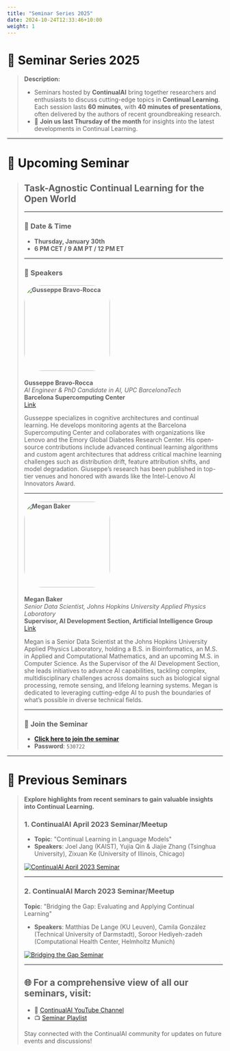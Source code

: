 ```yaml
---
title: "Seminar Series 2025"
date: 2024-10-24T12:33:46+10:00
weight: 1
---
```


# 🌟 Seminar Series 2025

> **Description:**
>
> - Seminars hosted by **ContinualAI** bring together researchers and enthusiasts to discuss cutting-edge topics in **Continual Learning**. Each session lasts **60 minutes**, with **40 minutes of presentations**, often delivered by the authors of recent groundbreaking research.
> - 📅 **Join us last Thursday of the month** for insights into the latest developments in Continual Learning.

---

# 📢 Upcoming Seminar

> ## **Task-Agnostic Continual Learning for the Open World**
>
> ---
>
> ### 📅 **Date & Time**
>
> - **Thursday, January 30th**
> - **6 PM CET / 9 AM PT / 12 PM ET**
>
> ---
>
> ### 🎤 **Speakers**
>
> #### <img src="{{ site.baseurl }}images/seminar/2025s1/Guseppe_Bravo.jpg" alt="Gusseppe Bravo-Rocca" width="200px" height="200px" style="border-radius: 20%; margin-right: 20px;" />
>
> **Gusseppe Bravo-Rocca**  
> *AI Engineer & PhD Candidate in AI, UPC BarcelonaTech*  
> **Barcelona Supercomputing Center**  
> [Link](https://gusseppe.github.io)  
>
> Gusseppe specializes in cognitive architectures and continual learning. He develops monitoring agents at the Barcelona Supercomputing Center and collaborates with organizations like Lenovo and the Emory Global Diabetes Research Center. His open-source contributions include advanced continual learning algorithms and custom agent architectures that address critical machine learning challenges such as distribution drift, feature attribution shifts, and model degradation. Giuseppe’s research has been published in top-tier venues and honored with awards like the Intel-Lenovo AI Innovators Award.
>
> ---
>
> #### <img src="{{ site.baseurl }}images/seminar/2025s1/Megan_Baker.jpg" alt="Megan Baker" width="200px" height="200px" style="border-radius: 20%; margin-right: 20px;" />
>
> **Megan Baker**  
> *Senior Data Scientist, Johns Hopkins University Applied Physics Laboratory*  
> **Supervisor, AI Development Section, Artificial Intelligence Group**  
> [Link](https://www.linkedin.com/in/megan-baker-b6875396)
>
> Megan is a Senior Data Scientist at the Johns Hopkins University Applied Physics Laboratory, holding a B.S. in Bioinformatics, an M.S. in Applied and Computational Mathematics, and an upcoming M.S. in Computer Science. As the Supervisor of the AI Development Section, she leads initiatives to advance AI capabilities, tackling complex, multidisciplinary challenges across domains such as biological signal processing, remote sensing, and lifelong learning systems. Megan is dedicated to leveraging cutting-edge AI to push the boundaries of what’s possible in diverse technical fields.
>
> ---
>
> ### 🌟 **Join the Seminar**
>
> - [**Click here to join the seminar**](https://stanford.zoom.us/j/95204198748?pwd=z3gpyxrUqPJSip9tGa75OrSUrcznjx.1)  
> - **Password**: `530722`

---

# 🎥 Previous Seminars

> **Explore highlights from recent seminars to gain valuable insights into Continual Learning.**
>
> ### **1. ContinualAI April 2023 Seminar/Meetup**
> - **Topic**: "Continual Learning in Language Models"
> - **Speakers**: Joel Jang (KAIST), Yujia Qin & Jiajie Zhang (Tsinghua University), Zixuan Ke (University of Illinois, Chicago)
>
> [![ContinualAI April 2023 Seminar](https://img.youtube.com/vi/FmfRukpRKjg/0.jpg)](https://www.youtube.com/watch?v=FmfRukpRKjg)
>
> ---
>
> ### **2. ContinualAI March 2023 Seminar/Meetup**
> **Topic**: "Bridging the Gap: Evaluating and Applying Continual Learning"
> - **Speakers**: Matthias De Lange (KU Leuven), Camila González (Technical University of Darmstadt), Soroor Hediyeh-zadeh (Computational Health Center, Helmholtz Munich)
>
> [![Bridging the Gap Seminar](https://img.youtube.com/vi/T2IYBSyug6w/0.jpg)](https://www.youtube.com/watch?v=T2IYBSyug6w)
>
> ---
>
> ## 🌐 For a comprehensive view of all our seminars, visit:
> - 🎥 [ContinualAI YouTube Channel](https://www.youtube.com/@ContinualAI)
> - 📺 [Seminar Playlist](https://www.youtube.com/playlist?list=PLm6QXeaB-XkBMFxvgZvYjqhaPgGg8Um9Z)
>
> Stay connected with the ContinualAI community for updates on future events and discussions!
